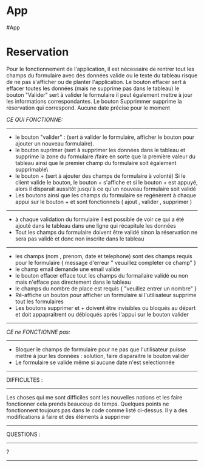 ﻿# App
#App
# Reservation
Pour le fonctionnement de l'application, il est nécessaire de rentrer tout les champs du formulaire avec des données valide ou le texte du tableau risque de ne pas s'afficher ou de planter l'application. Le bouton effacer sert à effacer toutes les données (mais ne supprime pas dans le tableau) le bouton "Valider" sert à valider le formulaire il peut également mettre à jour les informations correspondantes. Le bouton Supprimmer supprime la réservation qui correspond. Aucune date précise pour le moment

_CE QUI FONCTIONNE:_
****************************************************************************************************************************************************************************
- le bouton "valider" : (sert à valider le formulaire, afficher le bouton pour ajouter un nouveau formulaire).
- le bouton suprimer (sert à supprimer les données dans le tableau et supprime la zone du formulaire /faire en sorte que la première valeur du tableau ainsi que le premier champ du formulaire soit également supprimable\
- le bouton + (sert à ajouter des champs de formulaire à volonté) Si le client valide le bouton, le bouton + s'affiche et si le bouton + est appuyé, alors il  disparait aussitôt jusqu'à ce qu'un nouveau formulaire soit validé
- Les boutons ainsi que les champs du formulaire se regénèrent à chaque appui sur le bouton + et sont fonctionnels ( ajout , valider , supprimer )
 *************************************************************************************************************************************************
- à chaque validation du formulaire il est possible de voir ce qui a été ajouté dans le tableau dans une ligne qui récapitule les données
- Tout les champs du formulaire doivent être validé sinon la réservation ne sera pas validé et donc non inscrite dans le tableau
********************************************************************************************************************
- les champs (nom , prenom, date et telephone) sont des champs requis pour le formulaire { message d'erreur " veuuillez completer ce champ" }
- le champ email demande une email valide
- le bouton effacer efface tout les champs du formailaire validé ou non mais n'efface pas directement dans le tableau
- le champs du nombre de place est requis { "veuillez entrer un nombre" }
- Ré-affiche un bouton pour afficher un formulaire si l'utilisateur supprime tout les formulaires
- Les boutons supprimer et + doivent être invisibles ou bloqués au départ et doit appapraitrent ou débloqués après l'appui sur le bouton valider
******************************************************************************************

_CE ne FONCTIONNE pas:_
**********************************************************************
- Bloquer le champs de formulaire pour ne pas que l'utilisateur puisse mettre à jour les données : solution, faire disparaitre le bouton valider
- Le formulaire se valide même si aucune date n'est selectionnée
******************************************************

DIFFICULTES :
******************************************
Les choses qui me sont difficiles sont les nouvelles notions et les faire fonctionner cela prends beaucoup de temps. Quelques points ne fonctionnent toujours pas dans le code comme listé ci-dessus. Il y a des modifications à faire et des éléments à supprimer
*****************************

QUESTIONS : 
******************
 ?
 *****

